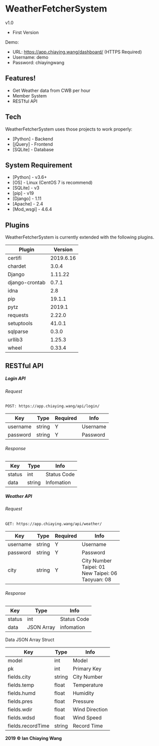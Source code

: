 # WeatherFetcherSystem

v1.0
  - First Version

Demo:
  - URL: https://app.chiaying.wang/dashboard/ (HTTPS Required)
  - Username: demo
  - Password: chiayingwang

## Features!

  - Get Weather data from CWB per hour
  - Member System
  - RESTful API

## Tech

WeatherFetcherSystem uses those projects to work properly:

* [Python] - Backend
* [jQuery] - Frontend
* [SQLite] - Database


## System Requirement

* [Python] - v3.6+
* [OS] - Linux (CentOS 7 is recommend)
* [SQLite] - v3
* [pip] - v19
* [Django] - 1.11
* [Apache] - 2.4
* [Mod_wsgi] - 4.6.4

## Plugins

WeatherFetcherSystem is currently extended with the following plugins. 

| Plugin | Version |
| ------ | ------ |
| certifi       | 2019.6.16 |
| chardet      | 3.0.4 |
| Django    | 1.11.22 |
| django-crontab | 0.7.1 |
| idna         | 2.8 |
| pip        | 19.1.1 |
| pytz          | 2019.1 |
| requests     | 2.22.0 |
| setuptools    | 41.0.1 |
| sqlparse           | 0.3.0 |
| urllib3      | 1.25.3 |
| wheel   | 0.33.4 |


## RESTful API


##### Login API 

###### Request
`POST: https://app.chiaying.wang/api/login/`

| Key | Type | Required | Info |
| ------ | ------ | ------ | ------ |
| username | string | Y | Username |
| password | string | Y | Password |

###### Response

| Key | Type  | Info |
| ------ | ------ | ------ | 
| status | int | Status Code |
| data | string | Infomation |


##### Weather API 

###### Request
`GET: https://app.chiaying.wang/api/weather/`

| Key | Type | Required | Info |
| ------ | ------ | ------ |------ |
| username | string | Y | Username |
| password | string | Y | Password |
| city | string | Y | City Number <br> Taipei: 01 <br> New Taipei: 06 <br> Taoyuan: 08 |

###### Response

| Key | Type  | Info |
| ------ | ------ | ------ | 
| status | int | Status Code |
| data | JSON Array | infomation |

Data JSON Array Struct

| Key | Type  | Info |
| ------ | ------ | ------ | 
| model | int | Model |
| pk | int | Primary Key |
| fields.city | string | City Number |
| fields.temp | float | Temperature |
| fields.humd | float | Humidity |
| fields.pres | float | Pressure |
| fields.wdir | float | Wind Direction |
| fields.wdsd | float | Wind Speed |
| fields.recordTime | string | Record Time |


**2019 © Ian Chiaying Wang**

